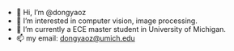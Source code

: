 - 👋 Hi, I’m @dongyaoz
- 👀 I’m interested in computer vision, image processing.
- 🌱 I’m currently a ECE master student in University of Michigan.
- 📫 my email: dongyaoz@umich.edu

<!---
dongyaoz/dongyaoz is a ✨ special ✨ repository because its `README.md` (this file) appears on your GitHub profile.
You can click the Preview link to take a look at your changes.
- 💞️ I’m looking to collaborate on ...
--->
<!-- 
[![Dongyao's GitHub stats](https://github-readme-stats.vercel.app/api?username=dongyaoz&hide=stars,contribs&count_private=true&show_icons=true&theme=tokyonight)](https://github.com/anuraghazra/github-readme-stats)
--->

<!-- 
[![Top Langs](https://github-readme-stats.vercel.app/api/top-langs/?username=dongyaoz&layout=compact&count_private=true&theme=tokyonight)](https://github.com/anuraghazra/github-readme-stats)
--->

<!-- [![Dongyao's wakatime stats](https://github-readme-stats.vercel.app/api/wakatime?username=)](https://github.com/anuraghazra/github-readme-stats) -->

<!-- <a href="https://github.com/anuraghazra/github-readme-stats">
  <img align="center" src=https://github-readme-stats.vercel.app/api?username=dongyaoz&hide=stars,contribs&count_private=true&show_icons=true&theme=tokyonight />
</a>
<a href="https://github.com/anuraghazra/convoychat">
  <img align="center" src=https://github-readme-stats.vercel.app/api/top-langs/?username=dongyaoz&layout=compact&theme=tokyonight />
</a>
 -->
